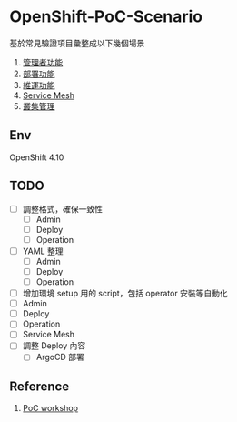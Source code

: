 # OpenShift-PoC-Scenario

基於常見驗證項目彙整成以下幾個場景
1. [管理者功能](https://github.com/CCChou/OpenShift-PoC-Scenario/blob/main/01_Admin/README.md)
2. [部署功能](https://github.com/CCChou/OpenShift-PoC-Scenario/blob/main/02_Deploy/README.md)
3. [維運功能](https://github.com/CCChou/OpenShift-PoC-Scenario/blob/main/03_Operation/README.md)
4. [Service Mesh](https://github.com/CCChou/OpenShift-PoC-Scenario/blob/main/04_ServiceMesh/README.md)
5. [叢集管理](https://github.com/CCChou/OpenShift-PoC-Scenario/blob/main/05_ClusterManagement/README.md)

## Env

OpenShift 4.10

## TODO
- [ ] 調整格式，確保一致性
  - [ ] Admin
  - [ ] Deploy
  - [ ] Operation
- [ ] YAML 整理
  - [ ] Admin
  - [ ] Deploy
  - [ ] Operation
- [ ]  增加環境 setup 用的 script，包括 operator 安裝等自動化
  - [ ] Admin
  - [ ] Deploy
  - [ ] Operation
  - [ ] Service Mesh
- [ ] 調整 Deploy 內容
  - [ ] ArgoCD 部署

## Reference
1. [PoC workshop](https://docs.google.com/spreadsheets/d/1XZHA6xIQ2gUoFnJQGovY5RXVhrRqFDFq-jzra3Rdzic/edit?usp=sharing)
